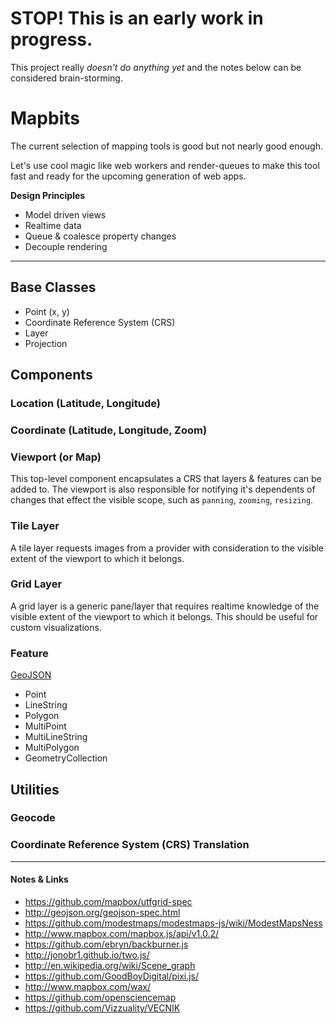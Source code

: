 # STOP! This is an early work in progress.
This project really *doesn't do anything yet* and the notes below can be considered brain-storming.

# Mapbits

The current selection of mapping tools is good but not nearly good enough.

Let's use cool magic like web workers and render-queues to make this tool fast and ready for the upcoming generation of web apps.

**Design Principles** 

* Model driven views
* Realtime data
* Queue & coalesce property changes
* Decouple rendering

- - -

## Base Classes

* Point (x, y)
* Coordinate Reference System (CRS)
* Layer
* Projection


## Components

### Location (Latitude, Longitude)
### Coordinate (Latitude, Longitude, Zoom)

### Viewport (or Map)
This top-level component encapsulates a CRS that layers & features can be added to. The viewport is also responsible for notifying it's dependents of changes that effect the visible scope, such as `panning`, `zooming`, `resizing`.

### Tile Layer
A tile layer requests images from a provider with consideration to the visible extent of the viewport to which it belongs.

### Grid Layer
A grid layer is a generic pane/layer that requires realtime knowledge of the visible extent of the viewport to which it belongs. This should be useful for custom visualizations.

### Feature
[GeoJSON](http://geojson.org/geojson-spec.html)

* Point
* LineString
* Polygon
* MultiPoint
* MultiLineString
* MultiPolygon
* GeometryCollection


## Utilities

### Geocode

### Coordinate Reference System (CRS) Translation 



- - -
#### Notes & Links

* https://github.com/mapbox/utfgrid-spec
* http://geojson.org/geojson-spec.html
* https://github.com/modestmaps/modestmaps-js/wiki/ModestMapsNess
* http://www.mapbox.com/mapbox.js/api/v1.0.2/
* https://github.com/ebryn/backburner.js
* http://jonobr1.github.io/two.js/
* http://en.wikipedia.org/wiki/Scene_graph
* https://github.com/GoodBoyDigital/pixi.js/
* http://www.mapbox.com/wax/
* https://github.com/opensciencemap
* https://github.com/Vizzuality/VECNIK


